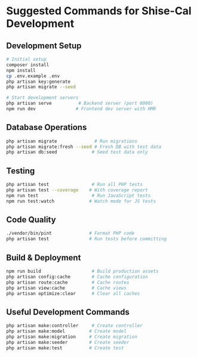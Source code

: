 # Suggested Commands for Shise-Cal Development

## Development Setup
```bash
# Initial setup
composer install
npm install
cp .env.example .env
php artisan key:generate
php artisan migrate --seed

# Start development servers
php artisan serve          # Backend server (port 8000)
npm run dev               # Frontend dev server with HMR
```

## Database Operations
```bash
php artisan migrate              # Run migrations
php artisan migrate:fresh --seed # Fresh DB with test data
php artisan db:seed             # Seed test data only
```

## Testing
```bash
php artisan test                # Run all PHP tests
php artisan test --coverage    # With coverage report
npm run test                    # Run JavaScript tests
npm run test:watch             # Watch mode for JS tests
```

## Code Quality
```bash
./vendor/bin/pint              # Format PHP code
php artisan test               # Run tests before committing
```

## Build & Deployment
```bash
npm run build                   # Build production assets
php artisan config:cache        # Cache configuration
php artisan route:cache         # Cache routes
php artisan view:cache          # Cache views
php artisan optimize:clear      # Clear all caches
```

## Useful Development Commands
```bash
php artisan make:controller     # Create controller
php artisan make:model         # Create model
php artisan make:migration     # Create migration
php artisan make:seeder        # Create seeder
php artisan make:test          # Create test
```